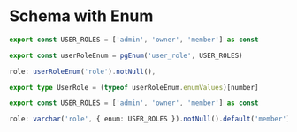 # Schema with Enum

<!--
Zod Example | https://github.com/search?q=repo%3AArish-Shah%2Fx-2008%20replyEnumValues&type=code
-->

```ts
export const USER_ROLES = ['admin', 'owner', 'member'] as const

export const userRoleEnum = pgEnum('user_role', USER_ROLES)

role: userRoleEnum('role').notNull(),

export type UserRole = (typeof userRoleEnum.enumValues)[number]
```

```ts
export const USER_ROLES = ['admin', 'owner', 'member'] as const

role: varchar('role', { enum: USER_ROLES }).notNull().default('member'),
```
